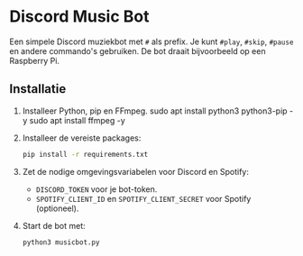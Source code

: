 # Discord Music Bot

Een simpele Discord muziekbot met `#` als prefix. Je kunt `#play`, `#skip`, `#pause` en andere commando's gebruiken. De bot draait bijvoorbeeld op een Raspberry Pi.

## Installatie
1. Installeer Python, pip en FFmpeg.
   sudo apt install python3 python3-pip -y
   sudo apt install ffmpeg -y

2. Installeer de vereiste packages:
   ```bash
   pip install -r requirements.txt
   ```
3. Zet de nodige omgevingsvariabelen voor Discord en Spotify:
   - `DISCORD_TOKEN` voor je bot-token.
   - `SPOTIFY_CLIENT_ID` en `SPOTIFY_CLIENT_SECRET` voor Spotify (optioneel).
4. Start de bot met:
   ```bash
   python3 musicbot.py
   ```

